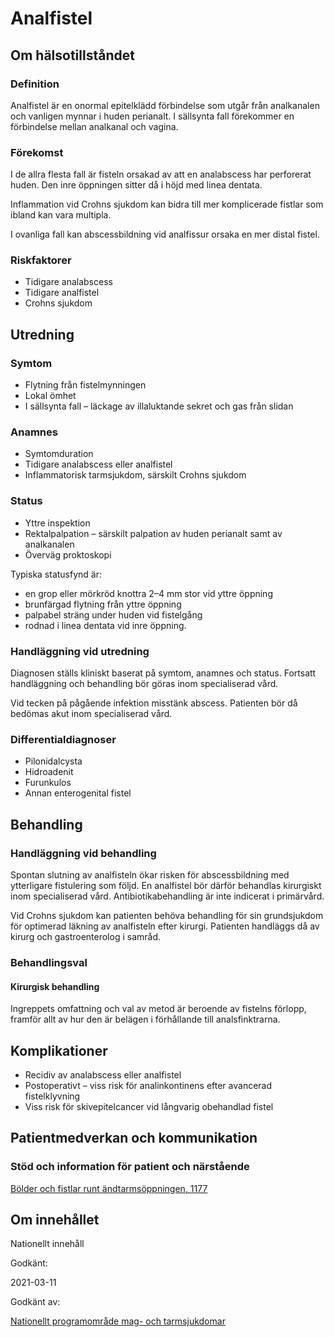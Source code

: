 Analfistel
==========

Om hälsotillståndet
-------------------

### Definition

Analfistel är en onormal epitelklädd förbindelse som utgår från analkanalen och vanligen mynnar i huden perianalt. I sällsynta fall förekommer en förbindelse mellan analkanal och vagina.

### Förekomst

I de allra flesta fall är fisteln orsakad av att en analabscess har perforerat huden. Den inre öppningen sitter då i höjd med linea dentata.

Inflammation vid Crohns sjukdom kan bidra till mer komplicerade fistlar som ibland kan vara multipla.

I ovanliga fall kan abscessbildning vid analfissur orsaka en mer distal fistel.

### Riskfaktorer

*   Tidigare analabscess
*   Tidigare analfistel
*   Crohns sjukdom

Utredning
---------

### Symtom

*   Flytning från fistelmynningen
*   Lokal ömhet
*   I sällsynta fall – läckage av illaluktande sekret och gas från slidan

### Anamnes

*   Symtomduration
*   Tidigare analabscess eller analfistel
*   Inflammatorisk tarmsjukdom, särskilt Crohns sjukdom

### Status

*   Yttre inspektion
*   Rektalpalpation – särskilt palpation av huden perianalt samt av analkanalen
*   Överväg proktoskopi

Typiska statusfynd är:

*   en grop eller mörkröd knottra 2–4 mm stor vid yttre öppning
*   brunfärgad flytning från yttre öppning
*   palpabel sträng under huden vid fistelgång
*   rodnad i linea dentata vid inre öppning.

### Handläggning vid utredning

Diagnosen ställs kliniskt baserat på symtom, anamnes och status. Fortsatt handläggning och behandling bör göras inom specialiserad vård.

Vid tecken på pågående infektion misstänk abscess. Patienten bör då bedömas akut inom specialiserad vård.

### Differentialdiagnoser

*   Pilonidalcysta
*   Hidroadenit
*   Furunkulos
*   Annan enterogenital fistel

Behandling
----------

### Handläggning vid behandling

Spontan slutning av analfisteln ökar risken för abscessbildning med ytterligare fistulering som följd. En analfistel bör därför behandlas kirurgiskt inom specialiserad vård. Antibiotikabehandling är inte indicerat i primärvård.

Vid Crohns sjukdom kan patienten behöva behandling för sin grundsjukdom för optimerad läkning av analfisteln efter kirurgi. Patienten handläggs då av kirurg och gastroenterolog i samråd.

### Behandlingsval

#### Kirurgisk behandling

Ingreppets omfattning och val av metod är beroende av fistelns förlopp, framför allt av hur den är belägen i förhållande till analsfinktrarna.

Komplikationer
--------------

*   Recidiv av analabscess eller analfistel
*   Postoperativt – viss risk för analinkontinens efter avancerad fistelklyvning
*   Viss risk för skivepitelcancer vid långvarig obehandlad fistel

Patientmedverkan och kommunikation
----------------------------------

### Stöd och information för patient och närstående

[Bölder och fistlar runt ändtarmsöppningen, 1177](https://www.1177.se/sjukdomar--besvar/mage-och-tarm/andtarmsoppning/bolder-och-fistlar-runt-andtarmsoppningen/)

Om innehållet
-------------

Nationellt innehåll

Godkänt:

2021-03-11

Godkänt av:

[Nationellt programområde mag- och tarmsjukdomar](https://kunskapsstyrningvard.se/kunskapsstyrningvard/programomradenochsamverkansgrupper/nationellaprogramomraden/npomagochtarmsjukdomar.56444.html)
